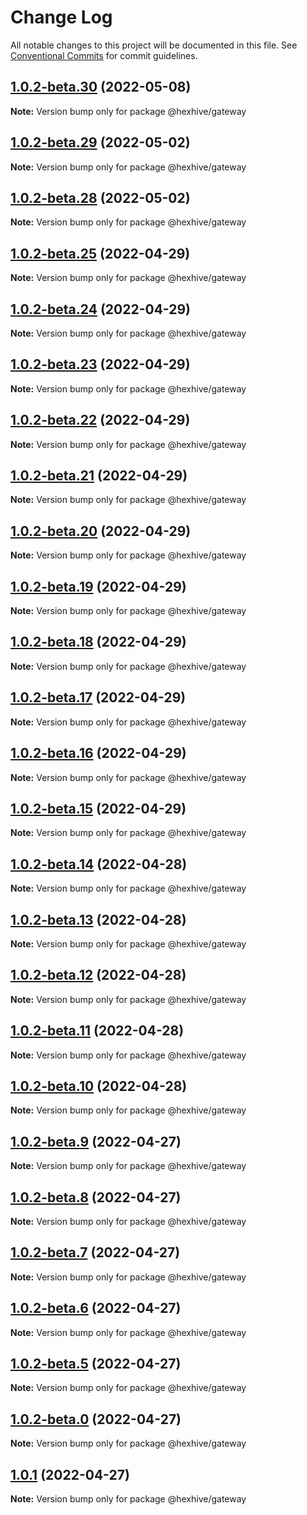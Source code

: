 # Change Log

All notable changes to this project will be documented in this file.
See [Conventional Commits](https://conventionalcommits.org) for commit guidelines.

## [1.0.2-beta.30](https://github.com/TheTechCompany/HexHive/compare/v1.0.2-beta.29...v1.0.2-beta.30) (2022-05-08)

**Note:** Version bump only for package @hexhive/gateway





## [1.0.2-beta.29](https://github.com/TheTechCompany/HexHive/compare/v1.0.2-beta.28...v1.0.2-beta.29) (2022-05-02)

**Note:** Version bump only for package @hexhive/gateway





## [1.0.2-beta.28](https://github.com/TheTechCompany/HexHive/compare/v1.0.2-beta.27...v1.0.2-beta.28) (2022-05-02)

**Note:** Version bump only for package @hexhive/gateway





## [1.0.2-beta.25](https://github.com/TheTechCompany/HexHive/compare/v1.0.2-beta.24...v1.0.2-beta.25) (2022-04-29)

**Note:** Version bump only for package @hexhive/gateway





## [1.0.2-beta.24](https://github.com/TheTechCompany/HexHive/compare/v1.0.2-beta.23...v1.0.2-beta.24) (2022-04-29)

**Note:** Version bump only for package @hexhive/gateway





## [1.0.2-beta.23](https://github.com/TheTechCompany/HexHive/compare/v1.0.2-beta.22...v1.0.2-beta.23) (2022-04-29)

**Note:** Version bump only for package @hexhive/gateway





## [1.0.2-beta.22](https://github.com/TheTechCompany/HexHive/compare/v1.0.2-beta.21...v1.0.2-beta.22) (2022-04-29)

**Note:** Version bump only for package @hexhive/gateway





## [1.0.2-beta.21](https://github.com/TheTechCompany/HexHive/compare/v1.0.2-beta.20...v1.0.2-beta.21) (2022-04-29)

**Note:** Version bump only for package @hexhive/gateway





## [1.0.2-beta.20](https://github.com/TheTechCompany/HexHive/compare/v1.0.2-beta.19...v1.0.2-beta.20) (2022-04-29)

**Note:** Version bump only for package @hexhive/gateway





## [1.0.2-beta.19](https://github.com/TheTechCompany/HexHive/compare/v1.0.2-beta.18...v1.0.2-beta.19) (2022-04-29)

**Note:** Version bump only for package @hexhive/gateway





## [1.0.2-beta.18](https://github.com/TheTechCompany/HexHive/compare/v1.0.2-beta.17...v1.0.2-beta.18) (2022-04-29)

**Note:** Version bump only for package @hexhive/gateway





## [1.0.2-beta.17](https://github.com/TheTechCompany/HexHive/compare/v1.0.2-beta.16...v1.0.2-beta.17) (2022-04-29)

**Note:** Version bump only for package @hexhive/gateway





## [1.0.2-beta.16](https://github.com/TheTechCompany/HexHive/compare/v1.0.2-beta.15...v1.0.2-beta.16) (2022-04-29)

**Note:** Version bump only for package @hexhive/gateway





## [1.0.2-beta.15](https://github.com/TheTechCompany/HexHive/compare/v1.0.2-beta.14...v1.0.2-beta.15) (2022-04-29)

**Note:** Version bump only for package @hexhive/gateway





## [1.0.2-beta.14](https://github.com/TheTechCompany/HexHive/compare/v1.0.2-beta.13...v1.0.2-beta.14) (2022-04-28)

**Note:** Version bump only for package @hexhive/gateway





## [1.0.2-beta.13](https://github.com/TheTechCompany/HexHive/compare/v1.0.2-beta.12...v1.0.2-beta.13) (2022-04-28)

**Note:** Version bump only for package @hexhive/gateway





## [1.0.2-beta.12](https://github.com/TheTechCompany/HexHive/compare/v1.0.2-beta.11...v1.0.2-beta.12) (2022-04-28)

**Note:** Version bump only for package @hexhive/gateway





## [1.0.2-beta.11](https://github.com/TheTechCompany/HexHive/compare/v1.0.2-beta.10...v1.0.2-beta.11) (2022-04-28)

**Note:** Version bump only for package @hexhive/gateway





## [1.0.2-beta.10](https://github.com/TheTechCompany/HexHive/compare/v1.0.2-beta.9...v1.0.2-beta.10) (2022-04-28)

**Note:** Version bump only for package @hexhive/gateway





## [1.0.2-beta.9](https://github.com/TheTechCompany/HexHive/compare/v1.0.2-beta.8...v1.0.2-beta.9) (2022-04-27)

**Note:** Version bump only for package @hexhive/gateway





## [1.0.2-beta.8](https://github.com/TheTechCompany/HexHive/compare/v1.0.2-beta.7...v1.0.2-beta.8) (2022-04-27)

**Note:** Version bump only for package @hexhive/gateway





## [1.0.2-beta.7](https://github.com/TheTechCompany/HexHive/compare/v1.0.2-beta.6...v1.0.2-beta.7) (2022-04-27)

**Note:** Version bump only for package @hexhive/gateway





## [1.0.2-beta.6](https://github.com/TheTechCompany/HexHive/compare/v1.0.2-beta.5...v1.0.2-beta.6) (2022-04-27)

**Note:** Version bump only for package @hexhive/gateway





## [1.0.2-beta.5](https://github.com/TheTechCompany/HexHive/compare/v1.0.2-beta.4...v1.0.2-beta.5) (2022-04-27)

**Note:** Version bump only for package @hexhive/gateway





## [1.0.2-beta.0](https://github.com/TheTechCompany/HexHive/compare/v1.0.1...v1.0.2-beta.0) (2022-04-27)

**Note:** Version bump only for package @hexhive/gateway





## [1.0.1](https://github.com/TheTechCompany/HexHive/compare/v0.0.6-alpha.64...v1.0.1) (2022-04-27)

**Note:** Version bump only for package @hexhive/gateway
